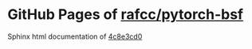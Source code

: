 GitHub Pages of [rafcc/pytorch-bsf](https://github.com/rafcc/pytorch-bsf.git)
===
Sphinx html documentation of [4c8e3cd0](https://github.com/rafcc/pytorch-bsf/tree/4c8e3cd0aa5ff07e116e08ee57f14259fcfef04d)
